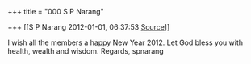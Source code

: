 +++
title = "000 S P Narang"

+++
[[S P Narang	2012-01-01, 06:37:53 [Source](https://groups.google.com/g/bvparishat/c/_4HVCC4C0lg)]]



I wish all the members a happy New Year 2012. Let God bless you with health, wealth and wisdom. Regards, spnarang  


